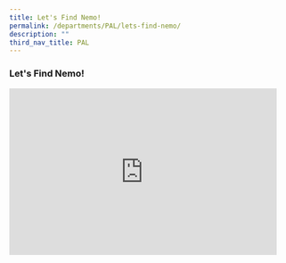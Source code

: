 ```yaml
---
title: Let's Find Nemo!
permalink: /departments/PAL/lets-find-nemo/
description: ""
third_nav_title: PAL
---
```

### Let's Find Nemo!

<iframe allowfullscreen="true" height="299" width="480" frameborder="0" src="https://docs.google.com/presentation/d/e/2PACX-1vT8PXlZybGkQIVVPMALO-2e2k4OKA-kCVvUjtMe5mhhLV0YFSvJ7YesKeJJ4QrH9Ouk-rkcI3tOch03/embed?start=false&amp;loop=false&amp;delayms=5000"></iframe>